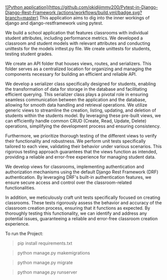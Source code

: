 [![Python application](https://github.com/okidijimmy200/Pytest-in-Django-Django-Rest-Framework
/actions/workflows/build.yml/badge.svg?branch=master)](https://github.com/okidijimmy200/Pytest-in-Django-Django-Rest-Framework/actions/workflows/build.yml)
This application aims to dig into the inner workings of django and django-restframework using pytest.

We build a school application that features classrooms with individual student attributes, including performance metrics. We developed a classroom and student models with relevant attributes and conducting unittests for the models inttest.py file. We create unittests for students, testing student grades.


We create an API folder that houses views, routes, and serializers. This folder serves as a centralized location for organizing and managing the components necessary for building an efficient and reliable API.


We develop a serializer class specifically designed for students, enabling the transformation of data for storage in the database and facilitating efficient querying. This serializer class plays a pivotal role in ensuring seamless communication between the application and the database, allowing for smooth data handling and retrieval operations.
We utilize generic views to streamline the creation, listing, updating, and deletion of students within the students model. By leveraging these pre-built views, we can efficiently handle common CRUD (Create, Read, Update, Delete) operations, simplifying the development process and ensuring consistency.

Furthermore, we prioritize thorough testing of the different views to verify their functionality and robustness. We  perform unit tests specifically tailored to each view, validating their behavior under various scenarios. This rigorous testing approach guarantees that the views function as intended, providing a reliable and error-free experience for managing student data.

We develop views for classrooms, implementing authentication and authorization mechanisms using the default Django Rest Framework (DRF) authentication. By leveraging DRF's built-in authentication features, we ensure secure access and control over the classroom-related functionalities.

In addition, we meticulously craft unit tests specifically focused on creating classrooms. These tests rigorously assess the behavior and accuracy of the classroom creation process, ensuring that it functions as expected. By thoroughly testing this functionality, we can identify and address any potential issues, guaranteeing a reliable and error-free classroom creation experience.

To run the Project:
> pip install requirements.txt

>python manage.py makemigrations

>python manage.py migrate

>python manage.py runserver